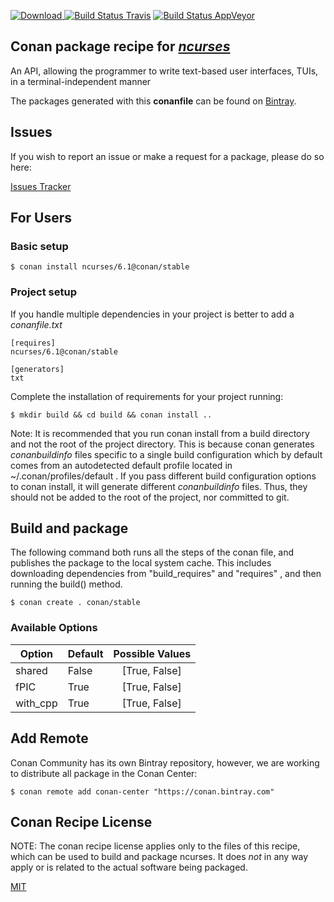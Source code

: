 [![Download](https://api.bintray.com/packages/conan-community/conan/ncurses%3Aconan/images/download.svg) ](https://bintray.com/conan-community/conan/ncurses%3Aconan/_latestVersion)
[![Build Status Travis](https://travis-ci.org/conan-community/conan-ncurses.svg)](https://travis-ci.org/conan-community/conan-ncurses)
[![Build Status AppVeyor](https://ci.appveyor.com/api/projects/status/github/conan-community/conan-ncurses?svg=true)](https://ci.appveyor.com/project/ConanCIintegration/conan-ncurses)

## Conan package recipe for [*ncurses*](https://www.gnu.org/software/ncurses)

An API, allowing the programmer to write text-based user interfaces, TUIs, in a terminal-independent manner

The packages generated with this **conanfile** can be found on [Bintray](https://bintray.com/conan-community/conan/ncurses%3Aconan).


## Issues

If you wish to report an issue or make a request for a package, please do so here:

[Issues Tracker](https://github.com/conan-community/community/issues)


## For Users

### Basic setup

    $ conan install ncurses/6.1@conan/stable

### Project setup

If you handle multiple dependencies in your project is better to add a *conanfile.txt*

    [requires]
    ncurses/6.1@conan/stable

    [generators]
    txt

Complete the installation of requirements for your project running:

    $ mkdir build && cd build && conan install ..

Note: It is recommended that you run conan install from a build directory and not the root of the project directory.  This is because conan generates *conanbuildinfo* files specific to a single build configuration which by default comes from an autodetected default profile located in ~/.conan/profiles/default .  If you pass different build configuration options to conan install, it will generate different *conanbuildinfo* files.  Thus, they should not be added to the root of the project, nor committed to git.


## Build and package

The following command both runs all the steps of the conan file, and publishes the package to the local system cache.  This includes downloading dependencies from "build_requires" and "requires" , and then running the build() method.

    $ conan create . conan/stable


### Available Options
| Option        | Default | Possible Values  |
| ------------- |:----------------- |:------------:|
| shared      | False |  [True, False] |
| fPIC      | True |  [True, False] |
| with_cpp      | True |  [True, False] |


## Add Remote

Conan Community has its own Bintray repository, however, we are working to distribute all package in the Conan Center:

    $ conan remote add conan-center "https://conan.bintray.com"


## Conan Recipe License

NOTE: The conan recipe license applies only to the files of this recipe, which can be used to build and package ncurses.
It does *not* in any way apply or is related to the actual software being packaged.

[MIT](LICENSE)
